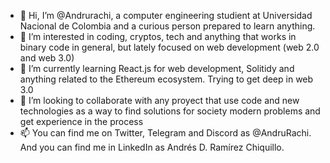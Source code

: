 - 👋 Hi, I’m @Andrurachi, a computer engineering studient at Universidad Nacional de Colombia and a curious person prepared to learn anything.
- 👀 I’m interested in coding, cryptos, tech and anything that works in binary code in general, but lately focused on web development (web 2.0 and web 3.0)
- 🌱 I’m currently learning React.js for web development, Solitidy and anything related to the Ethereum ecosystem. Trying to get deep in web 3.0
- 💞️ I’m looking to collaborate with any proyect that use code and new technologies as a way to find solutions for society modern problems and get experience in the process
- 📫 You can find me on Twitter, Telegram and Discord as @AndruRachi. And you can find me in LinkedIn as Andrés D. Ramírez Chiquillo. 
